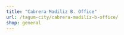 ```yaml
---
title: "Cabrera Madiliz B. Office"
url: /tagum-city/cabrera-madiliz-b-office/
shop: general
---
```

